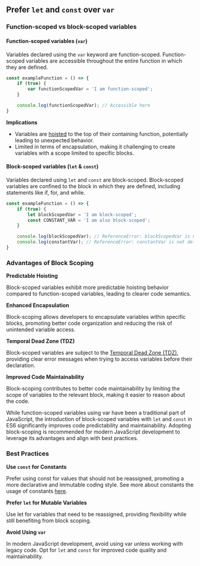 ## Prefer `let` and `const` over `var`

### Function-scoped vs block-scoped variables

#### Function-scoped variables (`var`)
Variables declared using the `var` keyword are function-scoped. Function-scoped variables are accessible throughout the entire function in which they are defined.

```ts
const exampleFunction = () => {
    if (true) {
        var functionScopedVar = 'I am function-scoped';
    }

    console.log(functionScopedVar); // Accessible here
}
```

**Implications**
* Variables are [hoisted](https://www.w3schools.com/js/js_hoisting.asp) to the top of their containing function, potentially leading to unexpected behavior.
* Limited in terms of encapsulation, making it challenging to create variables with a scope limited to specific blocks.

#### Block-scoped variables (`let` & `const`)
Variables declared using `let` and `const` are block-scoped.
Block-scoped variables are confined to the block in which they are defined, including statements like if, for, and while.

```ts
const exampleFunction = () => {
    if (true) {
        let blockScopedVar = 'I am block-scoped';
        const CONSTANT_VAR = 'I am also block-scoped';
    }

    console.log(blockScopedVar); // ReferenceError: blockScopedVar is not defined
    console.log(constantVar); // ReferenceError: constantVar is not defined
}

```

### Advantages of Block Scoping

**Predictable Hoisting**

Block-scoped variables exhibit more predictable hoisting behavior compared to function-scoped variables, leading to clearer code semantics.

**Enhanced Encapsulation**

Block-scoping allows developers to encapsulate variables within specific blocks, promoting better code organization and reducing the risk of unintended variable access.

**Temporal Dead Zone (TDZ)**

Block-scoped variables are subject to the [Temporal Dead Zone (TDZ)](https://www.freecodecamp.org/news/what-is-the-temporal-dead-zone/), providing clear error messages when trying to access variables before their declaration.

**Improved Code Maintainability**

Block-scoping contributes to better code maintainability by limiting the scope of variables to the relevant block, making it easier to reason about the code.

While function-scoped variables using var have been a traditional part of JavaScript, the introduction of block-scoped variables with `let` and `const` in ES6 significantly improves code predictability and maintainability. Adopting block-scoping is recommended for modern JavaScript development to leverage its advantages and align with best practices.

### Best Practices

**Use `const` for Constants**

Prefer using const for values that should not be reassigned, promoting a more declarative and immutable coding style. See more about constants the usage of constants [here](./Constants.md).

**Prefer `let` for Mutable Variables**

Use let for variables that need to be reassigned, providing flexibility while still benefiting from block scoping.

**Avoid Using `var`**

In modern JavaScript development, avoid using var unless working with legacy code. Opt for `let` and `const` for improved code quality and maintainability.